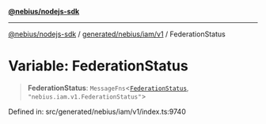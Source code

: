 [**@nebius/nodejs-sdk**](../../../../../README.md)

***

[@nebius/nodejs-sdk](../../../../../README.md) / [generated/nebius/iam/v1](../README.md) / FederationStatus

# Variable: FederationStatus

> **FederationStatus**: `MessageFns`\<[`FederationStatus`](../interfaces/FederationStatus.md), `"nebius.iam.v1.FederationStatus"`\>

Defined in: src/generated/nebius/iam/v1/index.ts:9740
